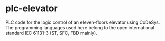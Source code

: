 # plc-elevator

PLC code for the logic control of an eleven-floors elevator using CoDeSys. 
The programming languages used here belong to the open international standard IEC 61131-3 (ST, SFC, FBD mainly).
